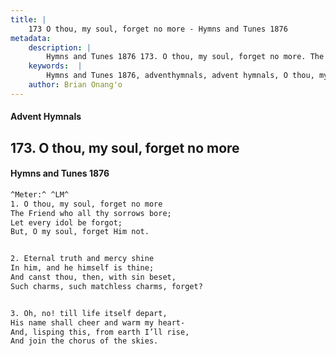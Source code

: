 ```yaml
---
title: |
    173 O thou, my soul, forget no more - Hymns and Tunes 1876
metadata:
    description: |
        Hymns and Tunes 1876 173. O thou, my soul, forget no more. The Friend who all thy sorrows bore; Let every idol be forgot; But, O my soul, forget Him not. 
    keywords:  |
        Hymns and Tunes 1876, adventhymnals, advent hymnals, O thou, my soul, forget no more, The Friend who all thy sorrows bore;, 
    author: Brian Onang'o
---
```


#### Advent Hymnals
## 173. O thou, my soul, forget no more
####  Hymns and Tunes 1876

```txt
^Meter:^ ^LM^
1. O thou, my soul, forget no more
The Friend who all thy sorrows bore;
Let every idol be forgot;
But, O my soul, forget Him not.


2. Eternal truth and mercy shine
In him, and he himself is thine;
And canst thou, then, with sin beset,
Such charms, such matchless charms, forget?


3. Oh, no! till life itself depart,
His name shall cheer and warm my heart-
And, lisping this, from earth I’ll rise,
And join the chorus of the skies.
```